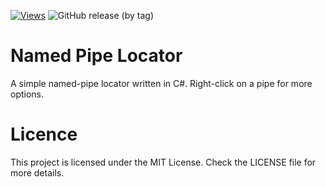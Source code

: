 [![Views](https://hits.seeyoufarm.com/api/count/incr/badge.svg?url=https%3A%2F%2Fgithub.com%2FMagnito14%2FNamedPipeLocator&count_bg=%2379C83D&title_bg=%232B2B2B&icon=csharp.svg&icon_color=%23E7E7E7&title=Repo+Views&edge_flat=false)](https://hits.seeyoufarm.com)
![GitHub release (by tag)](https://img.shields.io/github/downloads/Magnito14/NamedPipeLocator/Release/total?label=Downloads)
# Named Pipe Locator
A simple named-pipe locator written in C#. Right-click on a pipe for more options.

# Licence
This project is licensed under the MIT License. Check the LICENSE file for more details.
